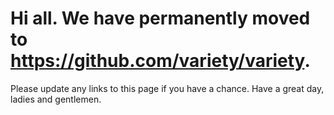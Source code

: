 Hi all. We have permanently moved to https://github.com/variety/variety.
=======
Please update any links to this page if you have a chance. Have a great day, ladies and gentlemen.